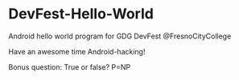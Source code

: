 DevFest-Hello-World
===================

Android hello world program for GDG DevFest @FresnoCityCollege

Have an awesome time Android-hacking!

Bonus question: 
  True or false? 
  P=NP
  
